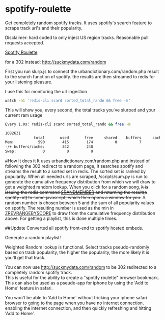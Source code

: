 spotify-roulette
================

Get completely random spotify tracks.
It uses spotify's search feature to scrape track uri's and their popularity.

Disclaimer: hard coded to only injest US region tracks.  Reasonable pull requests accepted.

[Spotify Roulette](http:/suckmydata.com)




for a 302 instead:
http://suckmydata.com/random

First you run slurp.js to connect the urbandictionary.com/random.php result to the search function of spotify.
the results are then streamed to redis for your listening pleasure.


I use this for monitoring the url ingestion
```bash
watch -n1 'redis-cli scard sorted_total_rando && free -m'
```

This will show you, every second, the total tracks you've slurped and your current ram usage
```bash
Every 1.0s: redis-cli scard sorted_total_rando && free -m                                                                                                                                                                                          Thu Jul 25 02:16:22 2013

1082631
             total       used       free     shared    buffers     cached
Mem:           590        415        174          0          7         65
-/+ buffers/cache:        342        248
Swap:            0          0          0


```

#How It does it
It uses urbandictionary.com/random.php and instead of following the 302 redirect to a random page, It searches spotify and streams the result to a sorted set in redis.  The sorted set is ranked by popularity.  When all needed urls are scraped, /scripts/sum.py is run to generate the cumulative frequency distribution from which we will draw to get a weighted random lookup.
When you click for a random song, ~~it is issuing the redis command [SRANDMEMBER](http://redis.io/commands/srandmember)
and returning the result(a spotify url) to some javascript, which then opens a window for you.~~
A random number is chosen between 5 and the sum of all popularity values on spotify.  The resulting number is used as the min in [ZREVRANGEBYSCORE](http://redis.io/commands/zrevrangebyscore) to draw from the cumulative frequency distribution above.
For getting a playlist, this is done multiple times.

##Update
Converted all spotify front-end to spotify hosted embeds.

Generate a random playlist!

Weighted Random lookup is functional.  Select tracks pseudo-randomly based on track popularity, the higher the popularity, the more likely it is you'll get that track.

You can now use http://suckmydata.com/random  to be 302 redirected to a completely random spotify track.   
This is useful for the ability to create a "spotify roulette" browser bookmark.  This can also be used as a pseudo-app for iphone by using the 'Add to Home' feature in safari.

You won't be able to 'Add to Home' without tricking your iphone safari browser to going to the page when you have no internet connection,  enabling the internet connection, and then quickly refreshing and hitting 'Add to Home'.
